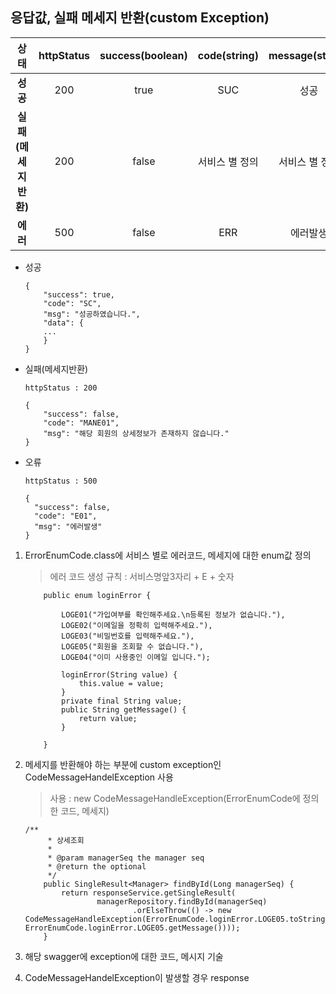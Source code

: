 ## 응답값, 실패 메세지 반환(custom Exception)
 
  **상태** | httpStatus | success(boolean) | code(string) |message(string) |
 :--------:|:--------:|:--------:|:--------:|:--------:|
  **성공** | 200 | true | SUC | 성공 |
  **실패(메세지반환)** | 200 | false | 서비스 별 정의 | 서비스 별 정의 |
  **에러** | 500 | false |ERR | 에러발생 |


* 성공
    ~~~
    {
        "success": true,
        "code": "SC",
        "msg": "성공하였습니다.",
        "data": {
        ...
        }
    }
    ~~~
    
* 실패(메세지반환)
    ~~~
    httpStatus : 200
  
    {
        "success": false,
        "code": "MANE01",
        "msg": "해당 회원의 상세정보가 존재하지 않습니다."
    }
    ~~~
* 오류
    ~~~
    httpStatus : 500
    
    {
      "success": false,
      "code": "E01",
      "msg": "에러발생"
    }
    ~~~
    

1. ErrorEnumCode.class에 서비스 별로 에러코드, 메세지에 대한 enum값 정의

    > 에러 코드 생성 규칙 : 서비스명앞3자리 + E + 숫자
    ~~~
        public enum loginError {
    
            LOGE01("가입여부를 확인해주세요.\n등록된 정보가 없습니다."),
            LOGE02("이메일을 정확히 입력해주세요."),
            LOGE03("비밀번호를 입력해주세요."),
            LOGE05("회원을 조회할 수 없습니다."),
            LOGE04("이미 사용중인 이메일 입니다.");
    
            loginError(String value) {
                this.value = value;
            }
            private final String value;
            public String getMessage() {
                return value;
            }
    
        }
    ~~~

1. 메세지를 반환해야 하는 부분에 custom exception인 CodeMessageHandelException 사용

    > 사용 : new CodeMessageHandleException(ErrorEnumCode에 정의한 코드, 메세지)
    ~~~
    /**
         * 상세조회
         *
         * @param managerSeq the manager seq
         * @return the optional
         */
        public SingleResult<Manager> findById(Long managerSeq) {
            return responseService.getSingleResult(
                    managerRepository.findById(managerSeq)
                            .orElseThrow(() -> new CodeMessageHandleException(ErrorEnumCode.loginError.LOGE05.toString(), ErrorEnumCode.loginError.LOGE05.getMessage())));
        }
    ~~~

1. 해당 swagger에 exception에 대한 코드, 메시지 기술

1. CodeMessageHandelException이 발생할 경우 response

